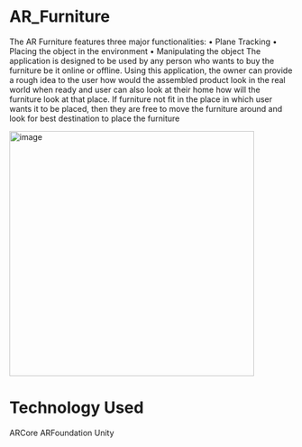 # AR_Furniture
 
The AR Furniture features three major functionalities: 
•	Plane Tracking
•	Placing the object in the environment
•	Manipulating the object
The application is designed to be used by any person who wants to buy the furniture be it online or offline. Using this application, the owner can provide a rough idea to the user how would the assembled product look in the real world when ready and user can also look at their home how will the furniture look at that place.
If furniture not fit in the place in which user wants it to be placed, then they are free to move the furniture around and look for best destination to place the furniture
 

<img width="434" alt="image" src="https://user-images.githubusercontent.com/56734217/132810973-110309fe-175e-41b6-86fe-1546c199abb9.png">

# Technology Used

ARCore
ARFoundation
Unity
